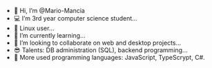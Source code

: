 - 👋 Hi, I’m @Mario-Mancia
- 💻 I’m 3rd year computer science student...
- 🐧 Linux user...
- 🌱 I’m currently learning...
- 💞️ I’m looking to collaborate on web and desktop projects...
- 😎 Talents: DB administration (SQL), backend programming...
- 💾 More used programming languages: JavaScript, TypeScrypt, C#. 

<!---
Mario-Mancia/Mario-Mancia is a ✨ special ✨ repository because its `README.md` (this file) appears on your GitHub profile.
You can click the Preview link to take a look at your changes.
--->
